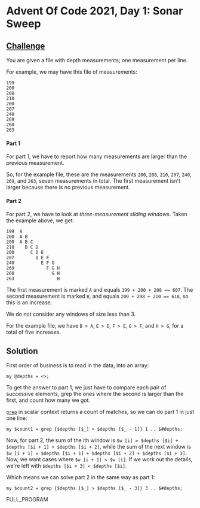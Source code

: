 # Advent Of Code 2021, Day 1: Sonar Sweep

## [Challenge](https://adventofcode.com/2021/day/1)

You are given a file with depth measurements; one measurement
per line.

For example, we may have this file of measurements:

~~~~
199
200
208
210
200
207
240
269
260
263
~~~~

#### Part 1

For part 1, we have to report how many measurements are
larger than the previous measurement.

So, for the example file, these are the measurements
`200`, `208`, `210`, `207`, `240`, `269`, and `263`, 
seven measurements in total. The first measurement
isn't larger because there is no previous measurement.


#### Part 2

For part 2, we have to look at *three-measurement sliding windows*.
Taken the example above, we get:

~~~~
199  A      
200  A B    
208  A B C  
210    B C D
200      C D E
207        D E F
240          E F G  
269            F G H
260              G H
263                H
~~~~

The first measurement is marked `A` and equals `199 + 200 + 208 == 607`.
The second measurement is marked `B`, and equals
`200 + 208 + 210 == 618`, so this is an increase.

We do not consider any windows of size less than 3.

For the example file, we have `B > A`, `E > D`, `F > E`, `G > F`, and
`H > G`, for a total of five increases.

## Solution

First order of business is to read in the data, into an array:

~~~~
my @depths = <>;
~~~~

To get the answer to part 1, we just have to compare each pair of
successive elements, grep the ones where the second is larger than
the first, and count how many we got.

[`grep`](#) in scalar context returns a count of matches, so we can
do part 1 in just one line:

~~~~
my $count1 = grep {$depths [$_] > $depths [$_ - 1]} 1 .. $#depths;
~~~~

Now, for part 2, the sum of the ith window is
`$w [i] = $depths [$i] + $depths [$i + 1] + $depths [$i + 2]`, while
the sum of the next window is
`$w [i + 1] = $depths [$i + 1] + $depths [$i + 2] + $depths [$i + 3]`.
Now, we want cases where `$w [i + 1] < $w [i]`. If we work out
the details, we're left with `$depths [$i + 3] < $depths [$i]`.

Which means we can solve part 2 in the same way as part 1:

~~~~
my $count2 = grep {$depths [$_] > $depths [$_ - 3]} 3 .. $#depths;
~~~~


FULL_PROGRAM
